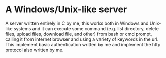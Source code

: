 # A Windows/Unix-like server
A server written entirely in C by me, this works both in Windows and Unix-like systems and it can execute some command (e.g. list directory, delete files, upload files, download file, and other) from bash or cmd prompt, calling it from internet browser and using a variety of keywords in the url. This implement basic authentication written by me and implement the http protocol also written by me.
